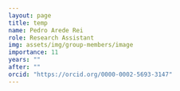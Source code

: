 ```yaml
---
layout: page
title: temp
name: Pedro Arede Rei
role: Research Assistant
img: assets/img/group-members/image
importance: 11
years: ""
after: ""
orcid: "https://orcid.org/0000-0002-5693-3147"
---
```

